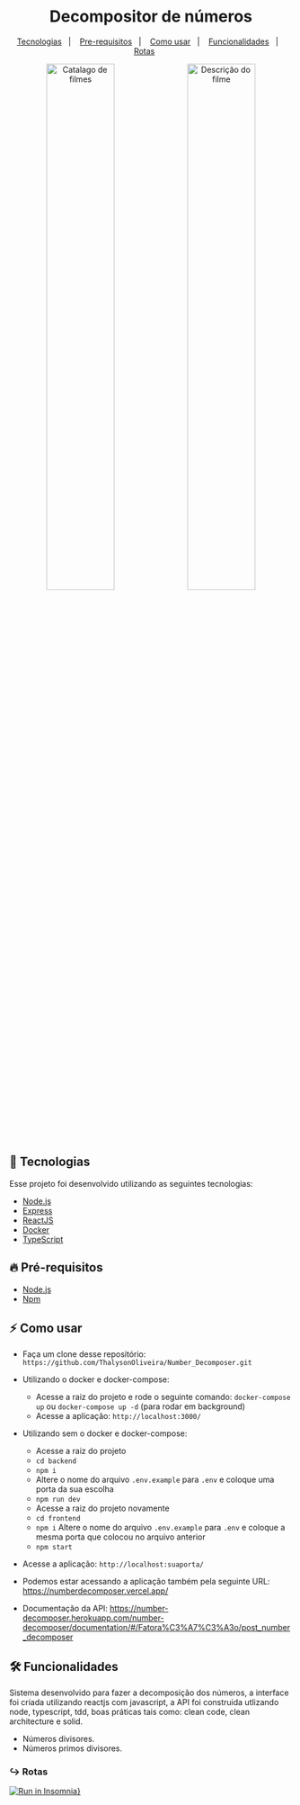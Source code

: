 <h1 align="center">Decompositor de números</h1>

<p align="center">
  <a href="#tecnologia">Tecnologias</a>&nbsp;&nbsp;&nbsp;|&nbsp;&nbsp;&nbsp;
  <a href="#pre-requisitos">Pre-requisitos</a>&nbsp;&nbsp;&nbsp;|&nbsp;&nbsp;&nbsp;
  <a href="#como-usar">Como usar</a>&nbsp;&nbsp;&nbsp;|&nbsp;&nbsp;&nbsp;
  <a href="#funcionalidades">Funcionalidades</a>&nbsp;&nbsp;&nbsp;|&nbsp;&nbsp;&nbsp;
  <a href="#rotas">Rotas</a>&nbsp;&nbsp;&nbsp;&nbsp;&nbsp;&nbsp;
</p>

<p align="center">
  <img alt="Catalago de filmes" src="https://i.imgur.com/HZdsrqr.png" width="49%">
  <img alt="Descrição do filme" src="https://i.imgur.com/whmd60J.png" width="49%">
 
</p>

<a id="tecnologia"></a>
## 🚀 Tecnologias

Esse projeto foi desenvolvido utilizando as seguintes tecnologias:

- [Node.js](https://nodejs.org/en/)
- [Express](https://expressjs.com/pt-br/)
- [ReactJS](https://www.postgresql.org/)
- [Docker](https://www.docker.com)
- [TypeScript](https://www.typescriptlang.org/)

<a id="pre-requisitos"></a>
## :fire: **Pré-requisitos**

- [Node.js](https://nodejs.org/en/)
- [Npm](https://www.npmjs.com/)

<a id="como-usar"></a>
## :zap: Como usar

- Faça um clone desse repositório: `https://github.com/ThalysonOliveira/Number_Decomposer.git`

- Utilizando o docker e docker-compose:
  - Acesse a raiz do projeto e rode o seguinte comando: `docker-compose up` ou `docker-compose up -d` (para rodar em background)
  - Acesse a aplicação: `http://localhost:3000/`
  
- Utilizando sem o docker e docker-compose:
   - Acesse a raiz do projeto
   - `cd backend`
   - `npm i`
   - Altere o nome do arquivo `.env.example` para `.env` e coloque uma porta da sua escolha
   - `npm run dev`
   - Acesse a raiz do projeto novamente
   - `cd frontend`
   - `npm i`
   Altere o nome do arquivo `.env.example` para `.env` e coloque a mesma porta que colocou no arquivo anterior
   - `npm start`
- Acesse a aplicação: `http://localhost:suaporta/`

- Podemos estar acessando a aplicação também pela seguinte URL: https://numberdecomposer.vercel.app/
- Documentação da API: https://number-decomposer.herokuapp.com/number-decomposer/documentation/#/Fatora%C3%A7%C3%A3o/post_number_decomposer

<a id="funcionalidades"></a>
## 🛠️ Funcionalidades

Sistema desenvolvido para fazer a decomposição dos números, a interface foi criada utilizando reactjs com javascript, a API foi construida utlizando node, typescript, tdd, boas práticas tais como: clean code, clean architecture e solid.
- Números divisores.
- Números primos divisores.

<a id="rotas"></a>
### ↪︎ Rotas
[![Run in Insomnia}](https://insomnia.rest/images/run.svg)](https://insomnia.rest/run/?label=Decompositor%20de%20N%C3%BAmeros&uri=https%3A%2F%2Fraw.githubusercontent.com%2FThalysonOliveira%2FNumber_Decomposer%2Fmain%2Fnumber_decomposer.json)
